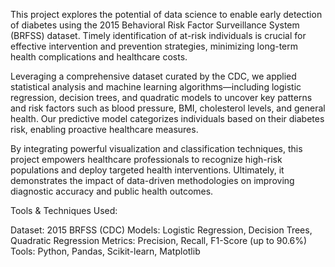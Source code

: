 This project explores the potential of data science to enable early detection of diabetes using the 2015 Behavioral Risk Factor Surveillance System (BRFSS) dataset. Timely identification of at-risk individuals is crucial for effective intervention and prevention strategies, minimizing long-term health complications and healthcare costs.

Leveraging a comprehensive dataset curated by the CDC, we applied statistical analysis and machine learning algorithms—including logistic regression, decision trees, and quadratic models to uncover key patterns and risk factors such as blood pressure, BMI, cholesterol levels, and general health. Our predictive model categorizes individuals based on their diabetes risk, enabling proactive healthcare measures.

By integrating powerful visualization and classification techniques, this project empowers healthcare professionals to recognize high-risk populations and deploy targeted health interventions. Ultimately, it demonstrates the impact of data-driven methodologies on improving diagnostic accuracy and public health outcomes.

Tools & Techniques Used:

Dataset: 2015 BRFSS (CDC)
Models: Logistic Regression, Decision Trees, Quadratic Regression
Metrics: Precision, Recall, F1-Score (up to 90.6%)
Tools: Python, Pandas, Scikit-learn, Matplotlib
